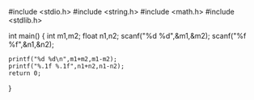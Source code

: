 #include <stdio.h>
#include <string.h>
#include <math.h>
#include <stdlib.h>

int main()
{
	int m1,m2;
    float n1,n2;
    scanf("%d %d",&m1,&m2);
    scanf("%f %f",&n1,&n2);
    
    printf("%d %d\n",m1+m2,m1-m2);
    printf("%.1f %.1f",n1+n2,n1-n2);
    return 0;
}
